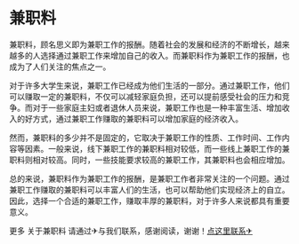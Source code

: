 # 兼职料

兼职料，顾名思义即为兼职工作的报酬。随着社会的发展和经济的不断增长，越来越多的人选择通过兼职工作来增加自己的收入。而兼职料作为兼职工作的报酬，也成为了人们关注的焦点之一。

对于许多大学生来说，兼职工作已经成为他们生活的一部分。通过兼职工作，他们可以赚取一定的兼职料，不仅可以减轻家庭负担，还可以提前感受社会的压力和竞争。而对于一些家庭主妇或者退休人员来说，兼职工作也是一种丰富生活、增加收入的好方式，通过兼职工作赚取的兼职料可以增加家庭的经济收入。

然而，兼职料的多少并不是固定的，它取决于兼职工作的性质、工作时间、工作内容等因素。一般来说，线下兼职工作的兼职料相对较低，而一些线上兼职工作的兼职料则相对较高。同时，一些技能要求较高的兼职工作，其兼职料也会相应增加。

总的来说，兼职料作为兼职工作的报酬，是兼职工作者非常关注的一个问题。通过兼职工作赚取的兼职料可以丰富人们的生活，也可以帮助他们实现经济上的自立。因此，选择一个合适的兼职工作，赚取丰厚的兼职料，对于许多人来说都具有重要意义。

更多 关于兼职料 请通过✈与我们联系，感谢阅读，谢谢！[点这里联系✈](https://d.k02.cc)